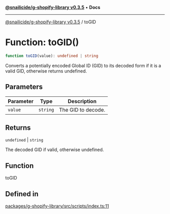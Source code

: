 [**@snailicide/g-shopify-library v0.3.5**](../README.md) • **Docs**

---

[@snailicide/g-shopify-library v0.3.5](../README.md) / toGID

# Function: toGID()

```ts
function toGID(value): undefined | string
```

Converts a potentially encoded Global ID (GID) to its decoded form if it is a
valid GID, otherwise returns undefined.

## Parameters

| Parameter | Type     | Description        |
| --------- | -------- | ------------------ |
| `value`   | `string` | The GID to decode. |

## Returns

`undefined` | `string`

The decoded GID if valid, otherwise undefined.

## Function

toGID

## Defined in

[packages/g-shopify-library/src/scripts/index.ts:11](https://github.com/gbtunney/snailicide-monorepo/blob/master/packages/g-shopify-library/src/scripts/index.ts#L11)

